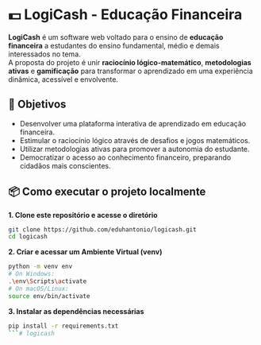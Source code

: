 # 💵 LogiCash - Educação Financeira

**LogiCash** é um software web voltado para o ensino de **educação financeira** a estudantes do ensino fundamental, médio e demais interessados no tema.  
A proposta do projeto é unir **raciocínio lógico-matemático**, **metodologias ativas** e **gamificação** para transformar o aprendizado em uma experiência dinâmica, acessível e envolvente.  

## 🚀 Objetivos  
- Desenvolver uma plataforma interativa de aprendizado em educação financeira.  
- Estimular o raciocínio lógico através de desafios e jogos matemáticos.  
- Utilizar metodologias ativas para promover a autonomia do estudante.  
- Democratizar o acesso ao conhecimento financeiro, preparando cidadãos mais conscientes.  

## 📦 Como executar o projeto localmente    

**1. Clone este repositório e acesse o diretório**
```bash
git clone https://github.com/eduhantonio/logicash.git
cd logicash
```
**2. Criar e acessar um Ambiente Virtual (venv)**
```bash
python -m venv env
# On Windows:
.\env\Scripts\activate
# On macOS/Linux:
source env/bin/activate
``` 
**3. Instalar as dependências necessárias**
```bash
pip install -r requirements.txt
```#   l o g i c a s h  
 